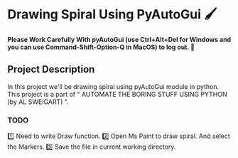 
# Drawing Spiral Using PyAutoGui 🖌️

#### Please Work Carefully With pyAutoGui (use Ctrl+Alt+Del for Windows and you can use Command-Shift-Option-Q in MacOS) to log out. 💢

## Project Description 
In this project we'll be drawing spiral using pyAutoGui module in python.
This project is a part of " AUTOMATE THE BORING STUFF USING PYTHON (by AL SWEIGART) ".

### TODO
1️⃣ Need to write Draw function.
2️⃣ Open Ms Paint to draw spiral. And select the Markers.
3️⃣ Save the file in current working directory.
